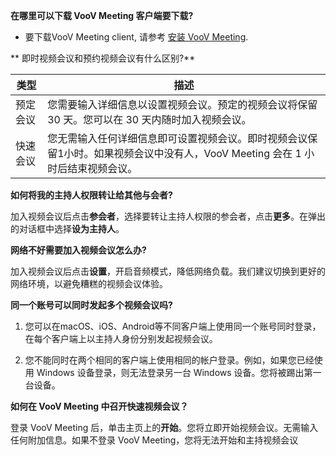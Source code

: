**在哪里可以下载 VooV Meeting 客户端要下载?**

- 要下载VooV Meeting client, 请参考 [安装 VooV Meeting](https://intl.cloud.tencent.com/document/product/1054/35553).

** 即时视频会议和预约视频会议有什么区别?**

| 类型 | 描述 |
| -------- | ------------------------------------------------------------ |
| 预定会议 | 您需要输入详细信息以设置视频会议。预定的视频会议将保留 30 天。您可以在 30 天内随时加入视频会议。 |
| 快速会议 | 您无需输入任何详细信息即可设置视频会议。即时视频会议保留1小时。如果视频会议中没有人，VooV Meeting 会在 1 小时后结束视频会议。 |

**如何将我的主持人权限转让给其他与会者?**

加入视频会议后点击**参会者**，选择要转让主持人权限的参会者，点击**更多**。在弹出的对话框中选择**设为主持人**。

**网络不好需要加入视频会议怎么办?**

加入视频会议后点击**设置**，开启音频模式，降低网络负载。我们建议切换到更好的网络环境，以避免糟糕的视频会议体验。

**同一个账号可以同时发起多个视频会议吗?**


 1. 您可以在macOS、iOS、Android等不同客户端上使用同一个账号同时登录，在每个客户端上以主持人身份分别发起视频会议。

 2. 您不能同时在两个相同的客户端上使用相同的帐户登录。例如，如果您已经使用 Windows 设备登录，则无法登录另一台 Windows 设备。您将被踢出第一台设备。

**如何在 VooV Meeting 中召开快速视频会议？**

登录 VooV Meeting 后，单击主页上的**开始**。您将立即开始视频会议。无需输入任何附加信息。如果不登录 VooV Meeting，您将无法开始和主持视频会议

